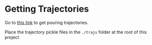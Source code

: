 # Getting Trajectories

Go to [this link](https://drive.google.com/drive/folders/1INy-CiWqwlPcji84aHBrn-YoSTXrO-v3?usp=sharing) to get pouring trajectories.

Place the trajectory pickle files in the ```./trajs``` folder at the root of this project